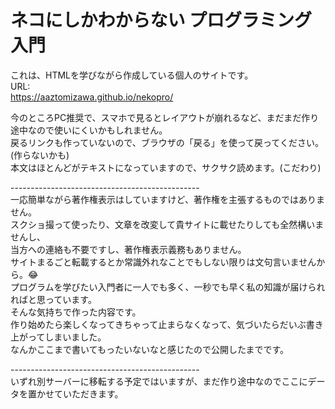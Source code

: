 # ネコにしかわからない プログラミング入門

これは、HTMLを学びながら作成している個人のサイトです。<br>
URL:<br>
https://aaztomizawa.github.io/nekopro/

今のところPC推奨で、スマホで見るとレイアウトが崩れるなど、まだまだ作り途中なので使いにくいかもしれません。<br>
戻るリンクも作っていないので、ブラウザの「戻る」を使って戻ってください。(作らないかも)<br>
本文はほとんどがテキストになっていますので、サクサク読めます。(こだわり)

-----------------------------------------------<br>
一応簡単ながら著作権表示はしていますけど、著作権を主張するものではありません。<br>
スクショ撮って使ったり、文章を改変して貴サイトに載せたりしても全然構いませんし、<br>
当方への連絡も不要ですし、著作権表示義務もありません。<br>
サイトまるごと転載するとか常識外れなことでもしない限りは文句言いませんから。😂<br>
プログラムを学びたい入門者に一人でも多く、一秒でも早く私の知識が届けられればと思っています。<br>
そんな気持ちで作った内容です。<br>
作り始めたら楽しくなってきちゃって止まらなくなって、気づいたらだいぶ書き上がってしまいました。<br>
なんかここまで書いてもったいないなと感じたので公開したまでです。

-----------------------------------------------<br>
いずれ別サーバーに移転する予定ではいますが、まだ作り途中なのでここにデータを置かせていただきます。
